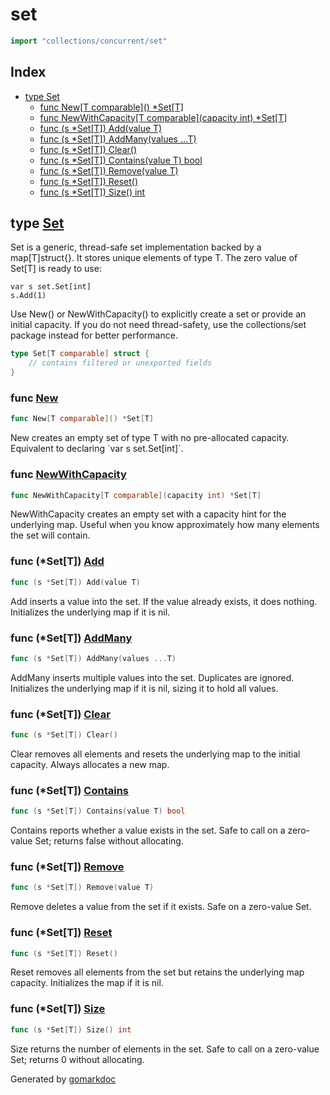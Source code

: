 <!-- Code generated by gomarkdoc. DO NOT EDIT -->

# set

```go
import "collections/concurrent/set"
```

## Index

- [type Set](<#Set>)
    - [func New\[T comparable\]\(\) \*Set\[T\]](<#New>)
    - [func NewWithCapacity\[T comparable\]\(capacity int\) \*Set\[T\]](<#NewWithCapacity>)
    - [func \(s \*Set\[T\]\) Add\(value T\)](<#Set[T].Add>)
    - [func \(s \*Set\[T\]\) AddMany\(values ...T\)](<#Set[T].AddMany>)
    - [func \(s \*Set\[T\]\) Clear\(\)](<#Set[T].Clear>)
    - [func \(s \*Set\[T\]\) Contains\(value T\) bool](<#Set[T].Contains>)
    - [func \(s \*Set\[T\]\) Remove\(value T\)](<#Set[T].Remove>)
    - [func \(s \*Set\[T\]\) Reset\(\)](<#Set[T].Reset>)
    - [func \(s \*Set\[T\]\) Size\(\) int](<#Set[T].Size>)


<a name="Set"></a>
## type [Set](<https://github.com/khavishbhundoo/collections/blob/main/concurrent/set/set.go#L13-L18>)

Set is a generic, thread\-safe set implementation backed by a map\[T\]struct\{\}. It stores unique elements of type T. The zero value of Set\[T\] is ready to use:

```
var s set.Set[int]
s.Add(1)
```

Use New\(\) or NewWithCapacity\(\) to explicitly create a set or provide an initial capacity. If you do not need thread\-safety, use the collections/set package instead for better performance.

```go
type Set[T comparable] struct {
    // contains filtered or unexported fields
}
```

<a name="New"></a>
### func [New](<https://github.com/khavishbhundoo/collections/blob/main/concurrent/set/set.go#L22>)

```go
func New[T comparable]() *Set[T]
```

New creates an empty set of type T with no pre\-allocated capacity. Equivalent to declaring \`var s set.Set\[int\]\`.

<a name="NewWithCapacity"></a>
### func [NewWithCapacity](<https://github.com/khavishbhundoo/collections/blob/main/concurrent/set/set.go#L31>)

```go
func NewWithCapacity[T comparable](capacity int) *Set[T]
```

NewWithCapacity creates an empty set with a capacity hint for the underlying map. Useful when you know approximately how many elements the set will contain.

<a name="Set[T].Add"></a>
### func \(\*Set\[T\]\) [Add](<https://github.com/khavishbhundoo/collections/blob/main/concurrent/set/set.go#L40>)

```go
func (s *Set[T]) Add(value T)
```

Add inserts a value into the set. If the value already exists, it does nothing. Initializes the underlying map if it is nil.

<a name="Set[T].AddMany"></a>
### func \(\*Set\[T\]\) [AddMany](<https://github.com/khavishbhundoo/collections/blob/main/concurrent/set/set.go#L51>)

```go
func (s *Set[T]) AddMany(values ...T)
```

AddMany inserts multiple values into the set. Duplicates are ignored. Initializes the underlying map if it is nil, sizing it to hold all values.

<a name="Set[T].Clear"></a>
### func \(\*Set\[T\]\) [Clear](<https://github.com/khavishbhundoo/collections/blob/main/concurrent/set/set.go#L109>)

```go
func (s *Set[T]) Clear()
```

Clear removes all elements and resets the underlying map to the initial capacity. Always allocates a new map.

<a name="Set[T].Contains"></a>
### func \(\*Set\[T\]\) [Contains](<https://github.com/khavishbhundoo/collections/blob/main/concurrent/set/set.go#L74>)

```go
func (s *Set[T]) Contains(value T) bool
```

Contains reports whether a value exists in the set. Safe to call on a zero\-value Set; returns false without allocating.

<a name="Set[T].Remove"></a>
### func \(\*Set\[T\]\) [Remove](<https://github.com/khavishbhundoo/collections/blob/main/concurrent/set/set.go#L63>)

```go
func (s *Set[T]) Remove(value T)
```

Remove deletes a value from the set if it exists. Safe on a zero\-value Set.

<a name="Set[T].Reset"></a>
### func \(\*Set\[T\]\) [Reset](<https://github.com/khavishbhundoo/collections/blob/main/concurrent/set/set.go#L97>)

```go
func (s *Set[T]) Reset()
```

Reset removes all elements from the set but retains the underlying map capacity. Initializes the map if it is nil.

<a name="Set[T].Size"></a>
### func \(\*Set\[T\]\) [Size](<https://github.com/khavishbhundoo/collections/blob/main/concurrent/set/set.go#L86>)

```go
func (s *Set[T]) Size() int
```

Size returns the number of elements in the set. Safe to call on a zero\-value Set; returns 0 without allocating.

Generated by [gomarkdoc](<https://github.com/princjef/gomarkdoc>)